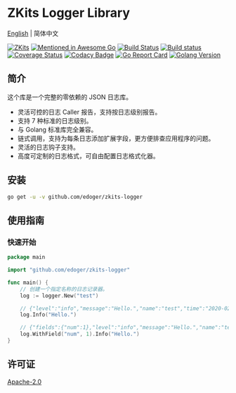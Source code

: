 # ZKits Logger Library #

[English](README.md) | 简体中文

[![ZKits](https://img.shields.io/badge/ZKits-Library-f3c)](https://github.com/edoger/zkits-logger)
[![Mentioned in Awesome Go](https://awesome.re/mentioned-badge.svg)](https://github.com/avelino/awesome-go)
[![Build Status](https://travis-ci.com/edoger/zkits-logger.svg?branch=master)](https://travis-ci.com/edoger/zkits-logger)
[![Build status](https://ci.appveyor.com/api/projects/status/xpbbppv3aui8n3fb/branch/master?svg=true)](https://ci.appveyor.com/project/edoger56924/zkits-logger/branch/master)
[![Coverage Status](https://coveralls.io/repos/github/edoger/zkits-logger/badge.svg?branch=master)](https://coveralls.io/github/edoger/zkits-logger?branch=master)
[![Codacy Badge](https://api.codacy.com/project/badge/Grade/cb497bf703f44950afb43b51b3a0e581)](https://www.codacy.com/manual/edoger/zkits-logger?utm_source=github.com&amp;utm_medium=referral&amp;utm_content=edoger/zkits-logger&amp;utm_campaign=Badge_Grade)
[![Go Report Card](https://goreportcard.com/badge/github.com/edoger/zkits-logger)](https://goreportcard.com/report/github.com/edoger/zkits-logger)
[![Golang Version](https://img.shields.io/badge/golang-1.13+-orange)](https://github.com/edoger/zkits-logger)

## 简介 ##

这个库是一个完整的零依赖的 JSON 日志库。

- 灵活可控的日志 Caller 报告，支持按日志级别报告。
- 支持 7 种标准的日志级别。
- 与 Golang 标准库完全兼容。
- 链式调用，支持为每条日志添加扩展字段，更方便排查应用程序的问题。
- 灵活的日志钩子支持。
- 高度可定制的日志格式，可自由配置日志格式化器。

## 安装 ##

```sh
go get -u -v github.com/edoger/zkits-logger
```

## 使用指南 ##

### 快速开始 ###

```go
package main

import "github.com/edoger/zkits-logger"

func main() {
    // 创建一个指定名称的日志记录器。
    log := logger.New("test")

    // {"level":"info","message":"Hello.","name":"test","time":"2020-02-20T20:20:20+08:00"}
    log.Info("Hello.")

    // {"fields":{"num":1},"level":"info","message":"Hello.","name":"test","time":"2020-02-20T20:20:20+08:00"}
    log.WithField("num", 1).Info("Hello.")
}
```

## 许可证 ##

[Apache-2.0](http://www.apache.org/licenses/LICENSE-2.0)
